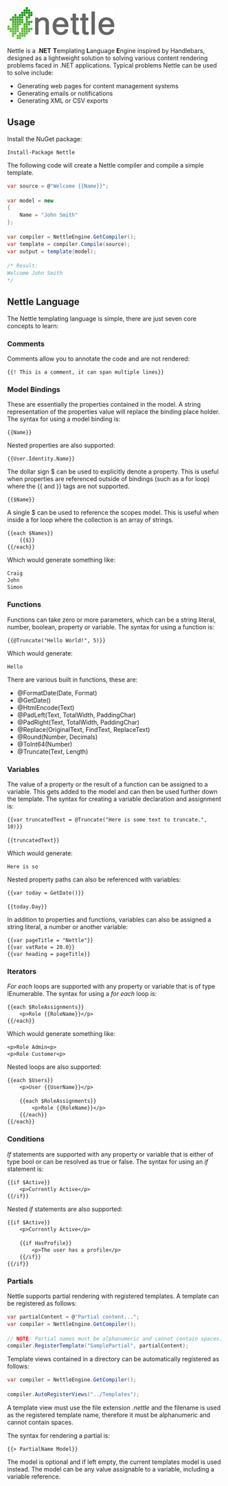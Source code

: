 ![Alt text](Logo.png "Nettle")

Nettle is a .**NET** **T**emplating **L**anguage **E**ngine inspired by Handlebars, designed as a lightweight solution to solving various content rendering problems faced in .NET applications. Typical problems Nettle can be used to solve include:

- Generating web pages for content management systems
- Generating emails or notifications
- Generating XML or CSV exports

## Usage
Install the NuGet package:
```
Install-Package Nettle
```

The following code will create a Nettle compiler and compile a simple template.
	
```c#
var source = @"Welcome {{Name}}";

var model = new
{
    Name = "John Smith"
};

var compiler = NettleEngine.GetCompiler();
var template = compiler.Compile(source);
var output = template(model);

/* Result:
Welcome John Smith
*/
```

## Nettle Language
The Nettle templating language is simple, there are just seven core concepts to learn:

### Comments
Comments allow you to annotate the code and are not rendered:

```
{{! This is a comment, it can span multiple lines}}
```

### Model Bindings
These are essentially the properties contained in the model. A string representation of the properties value will replace the binding place holder. The syntax for using a model binding is:

```
{{Name}}
```

Nested properties are also supported:

```
{{User.Identity.Name}}
```

The dollar sign $ can be used to explicitly denote a property. This is useful when properties are referenced outside of bindings (such as a for loop) where the {{ and }} tags are not supported. 

```
{{$Name}}
```

A single $ can be used to reference the scopes model. This is useful when inside a for loop where the collection is an array of strings.

```
{{each $Names}}
	{{$}}
{{/each}}
```

Which would generate something like:

```
Craig
John
Simon
```

### Functions

Functions can take zero or more parameters, which can be a string literal, number, boolean, property or variable. The syntax for using a function is:

```
{{@Truncate("Hello World!", 5)}}
```

Which would generate:

```
Hello
```

There are various built in functions, these are:

- @FormatDate(Date, Format)
- @GetDate()
- @HtmlEncode(Text)
- @PadLeft(Text, TotalWidth, PaddingChar)
- @PadRight(Text, TotalWidth, PaddingChar)
- @Replace(OriginalText, FindText, ReplaceText)
- @Round(Number, Decimals)
- @ToInt64(Number)
- @Truncate(Text, Length)

### Variables

The value of a property or the result of a function can be assigned to a variable. This gets added to the model and can then be used further down the template. The syntax for creating a variable declaration and assignment is:

```
{{var truncatedText = @Truncate("Here is some text to truncate.", 10)}}

{{truncatedText}}
```

Which would generate:

```
Here is so
```

Nested property paths can also be referenced with variables:

```
{{var today = GetDate()}}

{{today.Day}}
```

In addition to properties and functions, variables can also be assigned a string literal, a number or another variable:

```
{{var pageTitle = "Nettle"}}
{{var vatRate = 20.0}}
{{var heading = pageTitle}}
```

### Iterators

_For each_ loops are supported with any property or variable that is of type IEnumerable. The syntax for using a _for each_ loop is:

```
{{each $RoleAssignments}}
	<p>Role {{RoleName}}</p>
{{/each}}
```

Which would generate something like:

```
<p>Role Admin<p>
<p>Role Customer<p>
```

Nested loops are also supported:

```
{{each $Users}}
	<p>User {{UserName}}</p>

	{{each $RoleAssignments}}
		<p>Role {{RoleName}}</p>
	{{/each}}
{{/each}}
```

### Conditions

_If_ statements are supported with any property or variable that is either of type bool or can be resolved as true or false. The syntax for using an _if_ statement is:

```
{{if $Active}}
	<p>Currently Active</p>
{{/if}}
```

Nested _if_ statements are also supported:

```
{{if $Active}}
	<p>Currently Active</p>
	
	{{if HasProfile}}
		<p>The user has a profile</p>
	{{/if}}
{{/if}}
```

### Partials

Nettle supports partial rendering with registered templates. A template can be registered as follows:

```c#
var partialContent = @"Partial content...";
var compiler = NettleEngine.GetCompiler();

// NOTE: Partial names must be alphanumeric and cannot contain spaces.
compiler.RegisterTemplate("SamplePartial", partialContent);
```

Template views contained in a directory can be automatically registered as follows:

```c#
var compiler = NettleEngine.GetCompiler();

compiler.AutoRegisterViews("../Templates");
```

A template view must use the file extension _.nettle_ and the filename is used as the registered template name, therefore it must be alphanumeric and cannot contain spaces.

The syntax for rendering a partial is:

```
{{> PartialName Model}}
```

The model is optional and if left empty, the current templates model is used instead. The model can be any value assignable to a variable, including a variable reference.